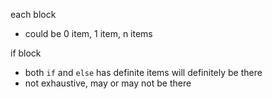 each block
- could be 0 item, 1 item, n items

if block
- both `if` and `else` has definite items will definitely be there
- not exhaustive, may or may not be there

